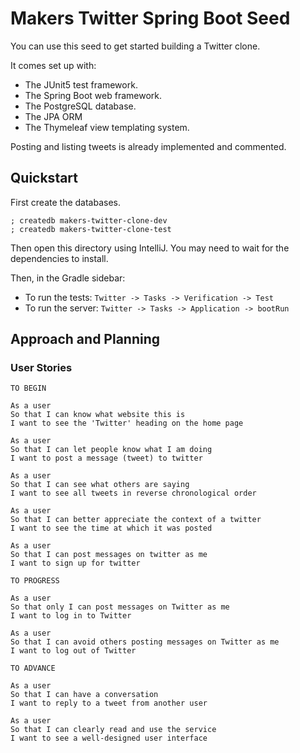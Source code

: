 # Makers Twitter Spring Boot Seed

You can use this seed to get started building a Twitter clone.

It comes set up with:

* The JUnit5 test framework.
* The Spring Boot web framework.
* The PostgreSQL database.
* The JPA ORM
* The Thymeleaf view templating system.

Posting and listing tweets is already implemented and commented.

## Quickstart

First create the databases.

```shell
; createdb makers-twitter-clone-dev
; createdb makers-twitter-clone-test
```

Then open this directory using IntelliJ. You may need to wait for
the dependencies to install.

Then, in the Gradle sidebar:

* To run the tests: `Twitter -> Tasks -> Verification -> Test`
* To run the server: `Twitter -> Tasks -> Application -> bootRun`

## Approach and Planning

### User Stories
```
TO BEGIN

As a user
So that I can know what website this is
I want to see the 'Twitter' heading on the home page

As a user
So that I can let people know what I am doing
I want to post a message (tweet) to twitter

As a user
So that I can see what others are saying
I want to see all tweets in reverse chronological order

As a user
So that I can better appreciate the context of a twitter
I want to see the time at which it was posted

As a user
So that I can post messages on twitter as me
I want to sign up for twitter
```
```
TO PROGRESS

As a user
So that only I can post messages on Twitter as me
I want to log in to Twitter

As a user
So that I can avoid others posting messages on Twitter as me
I want to log out of Twitter

```
```
TO ADVANCE

As a user
So that I can have a conversation
I want to reply to a tweet from another user

As a user
So that I can clearly read and use the service
I want to see a well-designed user interface
```
